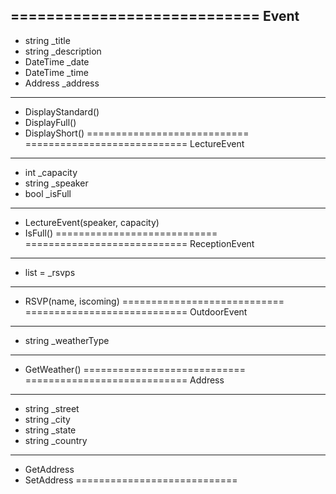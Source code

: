 ============================
        Event
----------------------------
 - string _title
 - string _description
 - DateTime _date
 - DateTime _time
 - Address _address
----------------------------
 + DisplayStandard()
 + DisplayFull()
 + DisplayShort()
============================
============================
        LectureEvent
----------------------------
 - int _capacity
 - string _speaker
 - bool _isFull
----------------------------
 + LectureEvent(speaker, capacity)
 + IsFull()
============================
============================
        ReceptionEvent
----------------------------
 - list<string> = _rsvps
----------------------------
 + RSVP(name, iscoming)
============================
============================
        OutdoorEvent
----------------------------
 - string _weatherType
----------------------------
 + GetWeather()
============================
============================
        Address
----------------------------
 - string _street
 - string _city
 - string _state
 - string _country
----------------------------
 + GetAddress
 + SetAddress
============================
